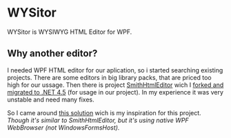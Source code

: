 # WYSitor
WYSitor is WYSIWYG HTML Editor for WPF.

## Why another editor?
I needed WPF HTML editor for our aplication, so i started searching existing projects. There are some editors in big library packs, that are priced too high for our ussage.
Then there is project [SmithHtmlEditor](https://github.com/adambarath/SmithHtmlEditor) wich I [forked and migrated to .NET 4.5](https://github.com/Gh61/EasyHtmlEditor) (for usage in our project). In my experience it was very unstable and need many fixes.

So I came around [this solution](https://www.codeproject.com/Tips/870549/Csharp-WPF-WYSIWYG-HTML-Editor) wich is my inspiration for this project. *Though it's similar to SmithHtmlEditor, but it's using native WPF WebBrowser (not WindowsFormsHost).*
